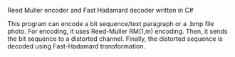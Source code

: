 Reed Muller encoder and Fast Hadamard decoder written in C#

This program can encode a bit sequence/text paragraph or a .bmp file photo.
For encoding, it uses Reed-Muller RM(1,m) encoding. 
Then, it sends the bit sequence to a distorted channel. 
Finally, the distorted sequence is decoded using Fast-Hadamard transformation.
